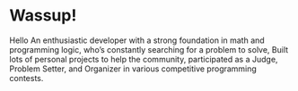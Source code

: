 # Wassup!

Hello An enthusiastic developer with a strong foundation in math and programming logic, who’s constantly searching for a problem to solve, Built lots of personal projects to help the community, participated as a Judge, Problem Setter, and Organizer in various competitive programming contests.